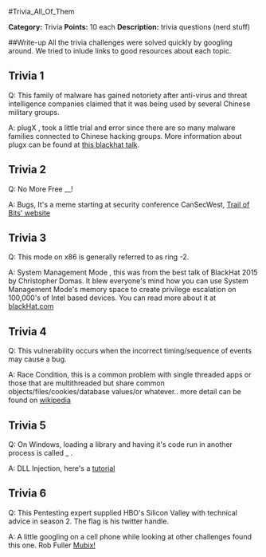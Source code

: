 
#Trivia_All_Of_Them

**Category:** Trivia
**Points:** 10 each 
**Description:** trivia questions (nerd stuff)


##Write-up
All the trivia challenges were solved quickly by googling around.  We tried to inlude links to good resources about each topic. 



Trivia 1
--------
Q: This family of malware has gained notoriety after anti-virus and threat intelligence companies claimed that it was being used by several Chinese military groups.

A: plugX , took a little trial and error since there are so many malware families connected to Chinese hacking groups. More information about plugx can be found at [this blackhat talk](https://www.blackhat.com/docs/asia-14/materials/Haruyama/Asia-14-Haruyama-I-Know-You-Want-Me-Unplugging-PlugX.pdf).  

Trivia 2
--------
Q: 	No More Free __!

A: Bugs, It's a meme starting at security conference CanSecWest, [Trail of Bits' website](http://blog.trailofbits.com/2009/03/22/no-more-free-bugs/)

Trivia 3
--------
Q: 	This mode on x86 is generally referred to as ring -2.

A: System Management Mode , this was from the best talk of BlackHat 2015 by Christopher Domas.  It blew everyone's mind how you can use System Management Mode's memory space to create privilege escalation on 100,000's of Intel based devices.  You can read more about it at [blackHat.com](https://www.blackhat.com/images/page-graphics-usa-15/us-15-whitepaper.png)

Trivia 4
--------
Q:  This vulnerability occurs when the incorrect timing/sequence of events may cause a bug.

A:  Race Condition, this is a common problem with single threaded apps or those that are multithreaded but share common objects/files/cookies/database values/or whatever.. more detail can be found on [wikipedia](https://en.wikipedia.org/wiki/Race_condition)

Trivia 5
--------
Q:  On Windows, loading a library and having it's code run in another process is called _ .

A:  DLL Injection, here's a [tutorial](http://resources.infosecinstitute.com/api-hooking-and-dll-injection-on-windows/)

Trivia 6
--------
Q:  This Pentesting expert supplied HBO's Silicon Valley with technical advice in season 2. The flag is his twitter handle.

A:  A little googling on a cell phone while looking at other challenges found this one. Rob Fuller  [Mubix!](https://twitter.com/mubix)
